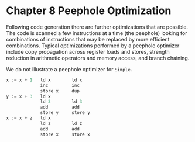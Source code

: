 # Chapter 8 Peephole Optimization

Following code generation there are further optimizations that are possible. The code is scanned a few instructions at a time (the peephole) looking for combinations of instructions that may be replaced by more efficient combinations. Typical optimizations performed by a peephole optimizer include copy propagation across register loads and stores, strength reduction in arithmetic operators and memory access, and branch chaining.

We do not illustrate a peephole optimizer for `Simple`.

```C
x := x + 1   ld x        ld x
             inc         inc
             store x     dup
y := x + 3   ld x
             ld 3        ld 3
             add         add
             store y     store y
x := x + z   ld x
             ld z        ld z
             add         add
             store x     store x
```